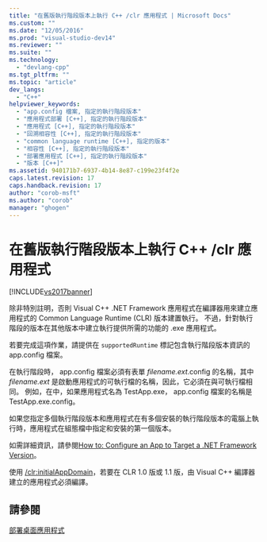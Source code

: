 ```yaml
---
title: "在舊版執行階段版本上執行 C++ /clr 應用程式 | Microsoft Docs"
ms.custom: ""
ms.date: "12/05/2016"
ms.prod: "visual-studio-dev14"
ms.reviewer: ""
ms.suite: ""
ms.technology: 
  - "devlang-cpp"
ms.tgt_pltfrm: ""
ms.topic: "article"
dev_langs: 
  - "C++"
helpviewer_keywords: 
  - "app.config 檔案, 指定的執行階段版本"
  - "應用程式部署 [C++], 指定的執行階段版本"
  - "應用程式 [C++], 指定的執行階段版本"
  - "回溯相容性 [C++], 指定的執行階段版本"
  - "common language runtime [C++], 指定的版本"
  - "相容性 [C++], 指定的執行階段版本"
  - "部署應用程式 [C++], 指定的執行階段版本"
  - "版本 [C++]"
ms.assetid: 940171b7-6937-4b14-8e87-c199e23f4f2e
caps.latest.revision: 17
caps.handback.revision: 17
author: "corob-msft"
ms.author: "corob"
manager: "ghogen"
---
```

# 在舊版執行階段版本上執行 C++ /clr 應用程式
[!INCLUDE[vs2017banner](../assembler/inline/includes/vs2017banner.md)]

除非特別註明，否則 Visual C\+\+ .NET Framework 應用程式在編譯器用來建立應用程式的 Common Language Runtime \(CLR\) 版本建置執行。  不過，針對執行階段的版本在其他版本中建立執行提供所需的功能的 .exe 應用程式。  
  
 若要完成這項作業，請提供在 `supportedRuntime` 標記包含執行階段版本資訊的 app.config 檔案。  
  
 在執行階段時， app.config 檔案必須有表單 *filename.ext*.config 的名稱，其中 *filename.ext* 是啟動應用程式的可執行檔的名稱，因此，它必須在與可執行檔相同。  例如，在中，如果應用程式名為 TestApp.exe， app.config 檔案的名稱是 TestApp.exe.config。  
  
 如果您指定多個執行階段版本和應用程式在有多個安裝的執行階段版本的電腦上執行時，應用程式在組態檔中指定和安裝的第一個版本。  
  
 如需詳細資訊，請參閱[How to: Configure an App to Target a .NET Framework Version](http://msdn.microsoft.com/zh-tw/5247b307-89ca-417b-8dd0-e8f9bd2f4717)。  
  
 使用 [\/clr:initialAppDomain](../build/reference/clr-common-language-runtime-compilation.md)，若要在 CLR 1.0 版或 1.1 版，由 Visual C\+\+ 編譯器建立的應用程式必須編譯。  
  
## 請參閱  
 [部署桌面應用程式](../ide/deploying-native-desktop-applications-visual-cpp.md)